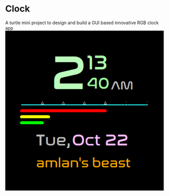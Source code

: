 # Clock
A turtle mini project to design and build a GUI based innovative RGB clock app
![](https://github.com/yoursamlan/Clock/blob/master/clockcapture.PNG?raw=true)
